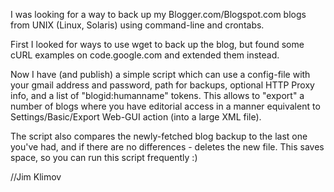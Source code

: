 I was looking for a way to back up my Blogger.com/Blogspot.com blogs from UNIX (Linux, Solaris) using command-line and crontabs.

First I looked for ways to use wget to back up the blog, but found some cURL examples on code.google.com and extended them instead.

Now I have (and publish) a simple script which can use a config-file with your gmail address and password, path for backups, optional HTTP Proxy info, and a list of "blogid:humanname" tokens. This allows to "export" a number of blogs where you have editorial access in a manner equivalent to Settings/Basic/Export Web-GUI action (into a large XML file).

The script also compares the newly-fetched blog backup to the last one you've had, and if there are no differences - deletes the new file. This saves space, so you can run this script frequently :)

//Jim Klimov